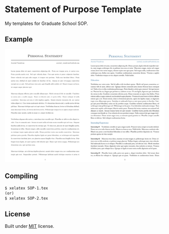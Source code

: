 # Statement of Purpose Template
My templates for Graduate School SOP.

## Example
![Example Page 1](./examples/example.png)

## Compiling

```
$ xelatex SOP-1.tex
(or)
$ xelatex SOP-2.tex
```

## License
Built under [MIT](./LICENSE) license.